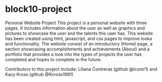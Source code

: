 # block10-project
Personal Website Project
This project is a personal website with three pages. It includes information about the user as well as graphics and pictures to showcase the user and the talents this user has. This website has been created using html, javascript, and css pages to improve looka and functionality. The website consist of an introductory (Home) page, a section showcasing accomplishments and achievements (About) and a portfolio that provides a look into the types of projects the user has completed and hopes to complete in the future.

Contributors to this project include: Liliana Contreras (github @lcontr1) and Kacy Kross (github @Kcross1991)
